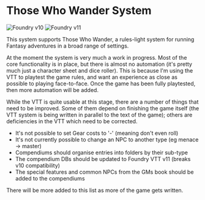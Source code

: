 # Those Who Wander System

![Foundry v10](https://img.shields.io/badge/foundry-v10-green)
![Foundry v11](https://img.shields.io/badge/foundry-v11-green)

This system supports Those Who Wander, a rules-light system for running Fantasy adventures in a broad range of settings.

At the moment the system is very much a work in progress. Most of the core functionality is in place, but there is almost no automation (it's pretty much just a character sheet and dice roller). This is because I'm using the VTT to playtest the game rules, and want an experience as close as possible to playing face-to-face. Once the game has been fully playtested, then more automation will be added.

While the VTT is quite usable at this stage, there are a number of things that need to be improved. Some of them depend on finishing the game itself (the VTT system is being written in parallel to the text of the game); others are deficiencies in the VTT which need to be corrected.

* It's not possible to set Gear costs to '-' (meaning don't even roll)
* It's not currently possible to change an NPC to another type (eg menace -> master)
* Compendiums should organise entries into folders by their sub-type
* The compendium DBs should be updated to Foundry VTT v11 (breaks v10 compatibility)
* The special features and common NPCs from the GMs book should be added to the compendiums

There will be more added to this list as more of the game gets written.
